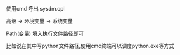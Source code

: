 使用cmd 呼出 sysdm.cpl

高级 -> 环境变量 -> 系统变量

Path(变量) 填入执行文件路径即可

比如说在其中写python文件路径,使用cmd终端可以调度python.exe等方式